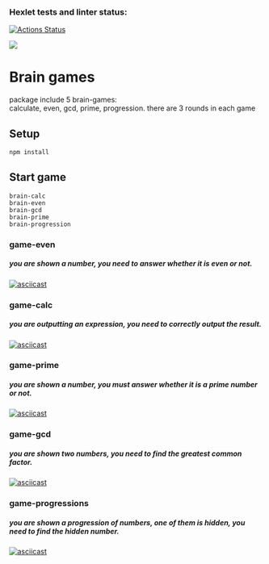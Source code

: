 ### Hexlet tests and linter status:
[![Actions Status](https://github.com/Successful1991/frontend-project-lvl1/workflows/hexlet-check/badge.svg)](https://github.com/Successful1991/frontend-project-lvl1/actions)

<a href="https://codeclimate.com/github/Successful1991/frontend-project-lvl1/maintainability"><img src="https://api.codeclimate.com/v1/badges/bc5027cd52bb2965c6d0/maintainability" /></a>
# Brain games

package include 5 brain-games: </br>
calculate, even, gcd, prime, progression.
there are 3 rounds in each game

## Setup
```sh
npm install
```
## Start game
```shell script
brain-calc
brain-even
brain-gcd
brain-prime
brain-progression
```


### game-even
##### you are shown a number, you need to answer whether it is even or not.
[![asciicast](https://asciinema.org/a/S6XWMoqs8Xz2jw3HAN9gEsPNc.svg)](https://asciinema.org/a/S6XWMoqs8Xz2jw3HAN9gEsPNc)

### game-calc
##### you are outputting an expression, you need to correctly output the result.
[![asciicast](https://asciinema.org/a/pP3Xx6MlioileP758TS3SsLvG.svg)](https://asciinema.org/a/pP3Xx6MlioileP758TS3SsLvG)

### game-prime
##### you are shown a number, you must answer whether it is a prime number or not.
[![asciicast](https://asciinema.org/a/Lv6zzRH8aAuzhBjEnUWJzPCrh.svg)](https://asciinema.org/a/Lv6zzRH8aAuzhBjEnUWJzPCrh)

### game-gcd
##### you are shown two numbers, you need to find the greatest common factor.
[![asciicast](https://asciinema.org/a/WPURY70INFxiTpVaJe2rodjQg.svg)](https://asciinema.org/a/WPURY70INFxiTpVaJe2rodjQg)

### game-progressions
##### you are shown a progression of numbers, one of them is hidden, you need to find the hidden number.
[![asciicast](https://asciinema.org/a/TI91KXaI08hqdNjx8kyBnLIP3.svg)](https://asciinema.org/a/TI91KXaI08hqdNjx8kyBnLIP3)